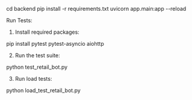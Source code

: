 cd backend
pip install -r requirements.txt
uvicorn app.main:app --reload


Run Tests:
1. Install required packages:

pip install pytest pytest-asyncio aiohttp

2. Run the test suite:

python test_retail_bot.py

3. Run load tests:

python load_test_retail_bot.py